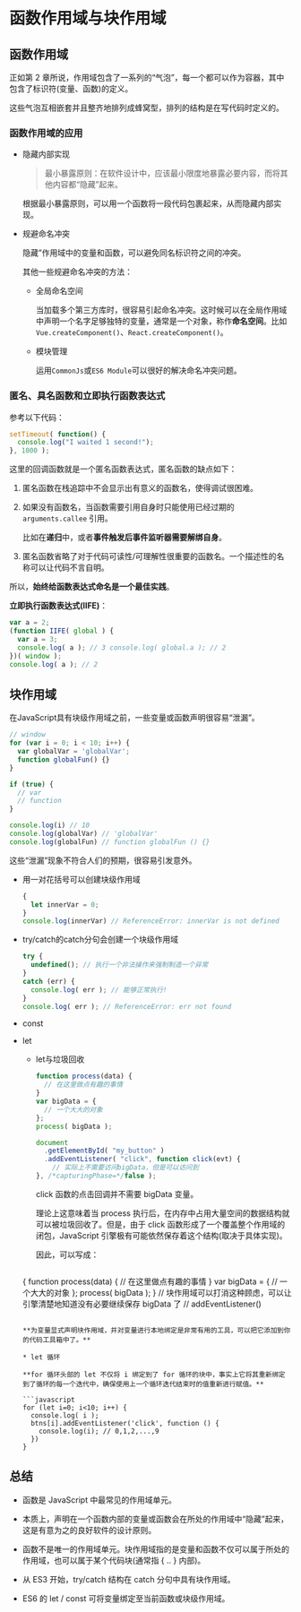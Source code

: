 # 函数作用域与块作用域

## 函数作用域

正如第 2 章所说，作用域包含了一系列的“气泡”，每一个都可以作为容器，其中包含了标识符(变量、函数)的定义。

这些气泡互相嵌套并且整齐地排列成蜂窝型，排列的结构是在写代码时定义的。

### 函数作用域的应用

* 隐藏内部实现

  > 最小暴露原则：在软件设计中，应该最小限度地暴露必要内容，而将其他内容都“隐藏”起来。

  根据最小暴露原则，可以用一个函数将一段代码包裹起来，从而隐藏内部实现。

* 规避命名冲突

  隐藏”作用域中的变量和函数，可以避免同名标识符之间的冲突。

  其他一些规避命名冲突的方法：

  * 全局命名空间

    当加载多个第三方库时，很容易引起命名冲突。这时候可以在全局作用域中声明一个名字足够独特的变量，通常是一个对象，称作**命名空间**。比如```Vue.createComponent()```、```React.createComponent()```。

  * 模块管理

    运用```CommonJs```或```ES6 Module```可以很好的解决命名冲突问题。

### 匿名、具名函数和立即执行函数表达式

参考以下代码：

```javascript
setTimeout( function() {
  console.log("I waited 1 second!");
}, 1000 );
```

这里的回调函数就是一个匿名函数表达式，匿名函数的缺点如下：

1. 匿名函数在栈追踪中不会显示出有意义的函数名，使得调试很困难。

2. 如果没有函数名，当函数需要引用自身时只能使用已经过期的 `arguments.callee` 引用。

   比如在**递归**中，或者**事件触发后事件监听器需要解绑自身**。

3. 匿名函数省略了对于代码可读性/可理解性很重要的函数名。一个描述性的名称可以让代码不言自明。

所以，**始终给函数表达式命名是一个最佳实践**。

**立即执行函数表达式(IIFE)**：

```javascript
var a = 2;
(function IIFE( global ) {
  var a = 3;
  console.log( a ); // 3 console.log( global.a ); // 2
})( window );
console.log( a ); // 2
```

## 块作用域

在JavaScript具有块级作用域之前，一些变量或函数声明很容易“泄漏”。

```javascript
// window
for (var i = 0; i < 10; i++) {
  var globalVar = 'globalVar';
  function globalFun() {}
}

if (true) {
  // var 
  // function
}

console.log(i) // 10
console.log(globalVar) // 'globalVar'
console.log(globalFun) // function globalFun () {}
```

这些“泄漏”现象不符合人们的预期，很容易引发意外。

* 用一对花括号可以创建块级作用域

  ```javascript
  {
    let innerVar = 0;
  }
  console.log(innerVar) // ReferenceError: innerVar is not defined
  ```

  

* try/catch的catch分句会创建一个块级作用域

  ```javascript
  try {
    undefined(); // 执行一个非法操作来强制制造一个异常
  }
  catch (err) {
    console.log( err ); // 能够正常执行! 
  }
  console.log( err ); // ReferenceError: err not found
  ```

* const

* let

  * let与垃圾回收

    ```javascript
    function process(data) {
      // 在这里做点有趣的事情
    }
    var bigData = {
      // 一个大大的对象
    };
    process( bigData );
    
    document
      .getElementById( "my_button" )
      .addEventListener( "click", function click(evt) {
        // 实际上不需要访问bigData，但是可以访问到
    }, /*capturingPhase=*/false );
    ```

    click 函数的点击回调并不需要 bigData 变量。

    理论上这意味着当 process 执行后，在内存中占用大量空间的数据结构就可以被垃圾回收了。但是，由于 click 函数形成了一个覆盖整个作用域的闭包，JavaScript 引擎极有可能依然保存着这个结构(取决于具体实现)。

    因此，可以写成：

    ```javascript
  {
      function process(data) {
        // 在这里做点有趣的事情
      }
      var bigData = {
        // 一个大大的对象
      };
      process( bigData );
    }
    // 块作用域可以打消这种顾虑，可以让引擎清楚地知道没有必要继续保存 bigData 了
    // addEventListener()
    ```
  
    **为变量显式声明块作用域，并对变量进行本地绑定是非常有用的工具，可以把它添加到你的代码工具箱中了。**

  * let 循环

    **for 循环头部的 let 不仅将 i 绑定到了 for 循环的块中，事实上它将其重新绑定到了循环的每一个迭代中，确保使用上一个循环迭代结束时的值重新进行赋值。**

    ```javascript
  for (let i=0; i<10; i++) { 
      console.log( i );
      btns[i].addEventListener('click', function () {
        console.log(i); // 0,1,2,...,9
      })
    }
    ```

## 总结

* 函数是 JavaScript 中最常见的作用域单元。
* 本质上，声明在一个函数内部的变量或函数会在所处的作用域中“隐藏”起来，这是有意为之的良好软件的设计原则。 
* 函数不是唯一的作用域单元。块作用域指的是变量和函数不仅可以属于所处的作用域，也可以属于某个代码块(通常指 { .. } 内部)。

* 从 ES3 开始，try/catch 结构在 catch 分句中具有块作用域。
* ES6 的 let / const 可将变量绑定至当前函数或块级作用域。